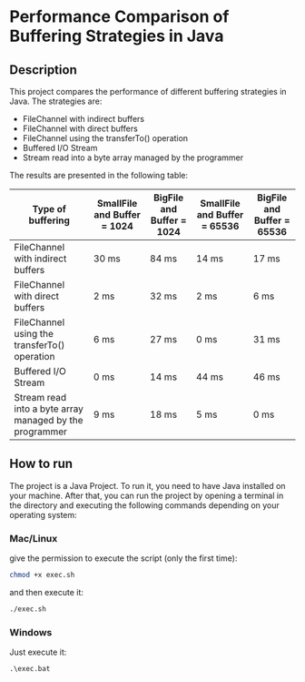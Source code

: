 # Performance Comparison of Buffering Strategies in Java

## Description

This project compares the performance of different buffering strategies in Java. The strategies are:

- FileChannel with indirect buffers
- FileChannel with direct buffers
- FileChannel using the transferTo() operation
- Buffered I/O Stream
- Stream read into a byte array managed by the programmer

The results are presented in the following table:

| Type of buffering                                       | SmallFile and Buffer = 1024 | BigFile and Buffer = 1024 | SmallFile and Buffer = 65536 | BigFile and Buffer = 65536 |
|--------------------------------------------------------|-----------------------------|---------------------------|------------------------------|----------------------------|
| FileChannel with indirect buffers                       | 30 ms                       | 84 ms                     | 14 ms                        | 17 ms                      |
| FileChannel with direct buffers                         | 2 ms                        | 32 ms                     | 2 ms                         | 6 ms                       |
| FileChannel using the transferTo() operation            | 6 ms                        | 27 ms                     | 0 ms                         | 31 ms                      |
| Buffered I/O Stream                                     | 0 ms                        | 14 ms                     | 44 ms                        | 46 ms                      |
| Stream read into a byte array managed by the programmer | 9 ms                        | 18 ms                     | 5 ms                         | 0 ms                       |

## How to run

The project is a Java Project. To run it, you need to have Java installed on your machine.
After that, you can run the project by opening a terminal in the directory and executing the following commands depending on your operating system:

### Mac/Linux

give the permission to execute the script (only the first time):

```bash
chmod +x exec.sh
```

and then execute it:

```bash
./exec.sh
```

### Windows

Just execute it:

```batch
.\exec.bat
```
